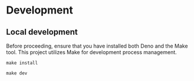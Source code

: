 # Development

## Local development

Before proceeding, ensure that you have installed both Deno and the Make tool. This project utilizes Make for development process management.

```console
make install
```

```console
make dev
```
